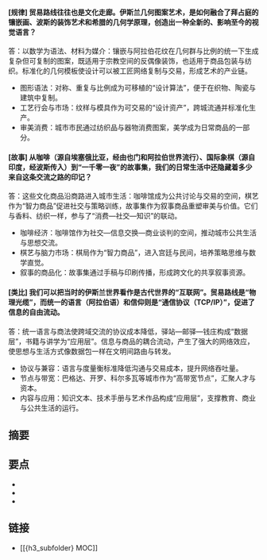 #### [规律] 贸易路线往往也是文化走廊。伊斯兰几何图案艺术，是如何融合了拜占庭的镶嵌画、波斯的装饰艺术和希腊的几何学原理，创造出一种全新的、影响至今的视觉语言？
答：以数学为语法、材料为媒介：镶嵌与阿拉伯花纹在几何群与比例的统一下生成复杂但可复制的图案，既适用于宗教空间的反偶像装饰，也适用于商品包装与纺织。标准化的几何模板使设计可以被工匠网络复制与交易，形成艺术的产业链。
- 图形语法：对称、重复与比例成为可移植的“设计算法”，便于在织物、陶瓷与建筑中复制。
- 工艺行会与市场：纹样与模具作为可交易的“设计资产”，跨城流通并标准化生产。
- 审美消费：城市市民通过纺织品与器物消费图案，美学成为日常商品的一部分。


#### [故事] 从咖啡（源自埃塞俄比亚，经由也门和阿拉伯世界流行）、国际象棋（源自印度，经波斯传入）到“一千零一夜”的故事集，我们的日常生活中还隐藏着多少来自这条交流之路的印记？
答：这些文化商品沿商路进入城市生活：咖啡馆成为公共讨论与交易的空间，棋艺作为“智力商品”促进社交与策略训练，故事集作为叙事商品重塑审美与价值。它们与香料、纺织一样，参与了“消费—社交—知识”的联动。
- 咖啡经济：咖啡馆作为社交—信息交换—商业谈判的空间，推动城市公共生活与思想交流。
- 棋艺与脑力市场：棋局作为“智力商品”，进入宫廷与民间，培养策略思维与数学直觉。
- 叙事的商品化：故事集通过手稿与印刷传播，形成跨文化的共享叙事资源。


#### [类比] 我们可以把当时的伊斯兰世界看作是古代世界的“互联网”。贸易路线是“物理光缆”，而统一的语言（阿拉伯语）和信仰则是“通信协议（TCP/IP）”，促进了信息的自由流动。
答：统一语言与商法使跨域交流的协议成本降低，驿站—邮驿—钱庄构成“数据层”，书籍与讲学为“应用层”。信息与商品的耦合流动，产生了强大的网络效应，使思想与生活方式像数据包一样在文明间路由与转发。
- 协议与兼容：语言与度量衡标准降低沟通与交易成本，提升网络吞吐量。
- 节点与带宽：巴格达、开罗、科尔多瓦等城市作为“高带宽节点”，汇聚人才与资本。
- 内容与应用：知识文本、技术手册与艺术作品构成“应用层”，支撑教育、商业与公共生活的运行。


## 摘要


## 要点

- 
- 
- 

## 链接

- [[{h3_subfolder} MOC]]
